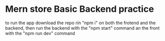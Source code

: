 # Mern store Basic Backend practice

to run the app download the repo rin "npm i" on both the frotend and the backend, then run the backend with the "npm start" command an the front with the "npm run dev" command
